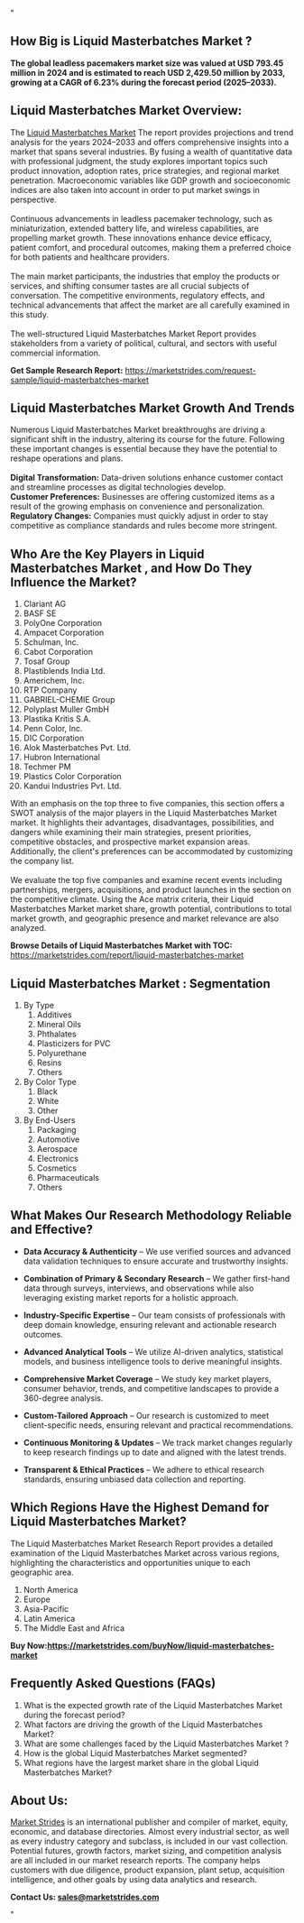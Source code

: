 "<h2>How Big is Liquid Masterbatches Market ?</h2>
<p><strong>The global leadless pacemakers market size was valued at USD 793.45 million in 2024 and is estimated to reach USD 2,429.50 million by 2033, growing at a CAGR of  6.23% during the forecast period (2025–2033).</strong></p>
<h2>Liquid Masterbatches Market Overview:</h2>
<p>The <a href=https://marketstrides.com/report/liquid-masterbatches-market>Liquid Masterbatches Market</a> The report provides projections and trend analysis for the years 2024–2033 and offers comprehensive insights into a market that spans several industries. By fusing a wealth of quantitative data with professional judgment, the study explores important topics such product innovation, adoption rates, price strategies, and regional market penetration. Macroeconomic variables like GDP growth and socioeconomic indices are also taken into account in order to put market swings in perspective. <br /> <br />Continuous advancements in leadless pacemaker technology, such as miniaturization, extended battery life, and wireless capabilities, are propelling market growth. These innovations enhance device efficacy, patient comfort, and procedural outcomes, making them a preferred choice for both patients and healthcare providers.<br /> <br />The main market participants, the industries that employ the products or services, and shifting consumer tastes are all crucial subjects of conversation. The competitive environments, regulatory effects, and technical advancements that affect the market are all carefully examined in this study. <br /> <br />The well-structured Liquid Masterbatches Market Report provides stakeholders from a variety of political, cultural, and sectors with useful commercial information.</p>
<p><strong>Get Sample Research Report:</strong> <a href=https://marketstrides.com/request-sample/liquid-masterbatches-market>https://marketstrides.com/request-sample/liquid-masterbatches-market</a></p>
<h2>Liquid Masterbatches Market Growth And Trends</h2>
<p>Numerous Liquid Masterbatches Market breakthroughs are driving a significant shift in the industry, altering its course for the future. Following these important changes is essential because they have the potential to reshape operations and plans.<br /><br /><strong>Digital Transformation:</strong> Data-driven solutions enhance customer contact and streamline processes as digital technologies develop. <br /><strong>Customer Preferences:</strong> Businesses are offering customized items as a result of the growing emphasis on convenience and personalization. <br /><strong>Regulatory Changes:</strong> Companies must quickly adjust in order to stay competitive as compliance standards and rules become more stringent.</p>
<h2>Who Are the Key Players in Liquid Masterbatches Market , and How Do They Influence the Market?</h2>
<p><ol>
<li>Clariant AG</li>
<li>BASF SE</li>
<li>PolyOne Corporation</li>
<li>Ampacet Corporation</li>
<li>Schulman, Inc.</li>
<li>Cabot Corporation</li>
<li>Tosaf Group</li>
<li>Plastiblends India Ltd.</li>
<li>Americhem, Inc.</li>
<li>RTP Company</li>
<li>GABRIEL-CHEMIE Group</li>
<li>Polyplast Muller GmbH</li>
<li>Plastika Kritis S.A.</li>
<li>Penn Color, Inc.</li>
<li>DIC Corporation</li>
<li>Alok Masterbatches Pvt. Ltd.</li>
<li>Hubron International</li>
<li>Techmer PM</li>
<li>Plastics Color Corporation</li>
<li>Kandui Industries Pvt. Ltd.</li>
</ol></p>
<p>With an emphasis on the top three to five companies, this section offers a SWOT analysis of the major players in the Liquid Masterbatches Market market. It highlights their advantages, disadvantages, possibilities, and dangers while examining their main strategies, present priorities, competitive obstacles, and prospective market expansion areas. Additionally, the client's preferences can be accommodated by customizing the company list. <br /> <br />We evaluate the top five companies and examine recent events including partnerships, mergers, acquisitions, and product launches in the section on the competitive climate. Using the Ace matrix criteria, their Liquid Masterbatches Market market share, growth potential, contributions to total market growth, and geographic presence and market relevance are also analyzed.</p>
<p><strong>Browse Details of Liquid Masterbatches Market with TOC:</strong> <a href=https://marketstrides.com/report/liquid-masterbatches-market>https://marketstrides.com/report/liquid-masterbatches-market</a></p>
<h2>Liquid Masterbatches Market : Segmentation</h2>
<p><ol>
<li>By Type
<ol>
<li>Additives</li>
<li>Mineral Oils</li>
<li>Phthalates</li>
<li>Plasticizers for PVC</li>
<li>Polyurethane</li>
<li>Resins</li>
<li>Others</li>
</ol>
</li>
<li>By Color Type
<ol>
<li>Black</li>
<li>White</li>
<li>Other</li>
</ol>
</li>
<li>By End-Users
<ol>
<li>Packaging</li>
<li>Automotive</li>
<li>Aerospace</li>
<li>Electronics</li>
<li>Cosmetics</li>
<li>Pharmaceuticals</li>
<li>Others</li>
</ol>
</li>
</ol></p>
<h2>What Makes Our Research Methodology Reliable and Effective?</h2>
<ul>
<li>
<p><strong>Data Accuracy &amp; Authenticity</strong> – We use verified sources and advanced data validation techniques to ensure accurate and trustworthy insights.</p>
</li>
<li>
<p><strong>Combination of Primary &amp; Secondary Research</strong> – We gather first-hand data through surveys, interviews, and observations while also leveraging existing market reports for a holistic approach.</p>
</li>
<li>
<p><strong>Industry-Specific Expertise</strong> – Our team consists of professionals with deep domain knowledge, ensuring relevant and actionable research outcomes.</p>
</li>
<li>
<p><strong>Advanced Analytical Tools</strong> – We utilize AI-driven analytics, statistical models, and business intelligence tools to derive meaningful insights.</p>
</li>
<li>
<p><strong>Comprehensive Market Coverage</strong> – We study key market players, consumer behavior, trends, and competitive landscapes to provide a 360-degree analysis.</p>
</li>
<li>
<p><strong>Custom-Tailored Approach</strong> – Our research is customized to meet client-specific needs, ensuring relevant and practical recommendations.</p>
</li>
<li>
<p><strong>Continuous Monitoring &amp; Updates</strong> – We track market changes regularly to keep research findings up to date and aligned with the latest trends.</p>
</li>
<li>
<p><strong>Transparent &amp; Ethical Practices</strong> – We adhere to ethical research standards, ensuring unbiased data collection and reporting.</p>
</li>
</ul>
<h2>Which Regions Have the Highest Demand for Liquid Masterbatches Market? </h2>
<p>The Liquid Masterbatches Market Research Report provides a detailed examination of the Liquid Masterbatches Market across various regions, highlighting the characteristics and opportunities unique to each geographic area.</p>
<p><ol>
<li>North America</li>
<li>Europe</li>
<li>Asia-Pacific</li>
<li>Latin America</li>
<li>The Middle East and Africa</li>
</ol></p>
<p><strong>Buy Now:<a href=https://marketstrides.com/buyNow/liquid-masterbatches-market?price=single_price>https://marketstrides.com/buyNow/liquid-masterbatches-market</a></strong></p>
<h2>Frequently Asked Questions (FAQs)</h2>
<ol>
<li>What is the expected growth rate of the Liquid Masterbatches Market during the forecast period?</li>
<li>What factors are driving the growth of the Liquid Masterbatches Market?</li>
<li>What are some challenges faced by the Liquid Masterbatches Market ?</li>
<li>How is the global Liquid Masterbatches Market segmented?</li>
<li>What regions have the largest market share in the global Liquid Masterbatches Market?</li>
</ol>
<h2>About Us:</h2>
<p><a href=https://marketstrides.com/>Market Strides</a> is an international publisher and compiler of market, equity, economic, and database directories. Almost every industrial sector, as well as every industry category and subclass, is included in our vast collection. Potential futures, growth factors, market sizing, and competition analysis are all included in our market research reports. The company helps customers with due diligence, product expansion, plant setup, acquisition intelligence, and other goals by using data analytics and research.</p>
<p><strong>Contact Us: <a href=mailto:sales@marketstrides.com>sales@marketstrides.com</a></strong></p>"
